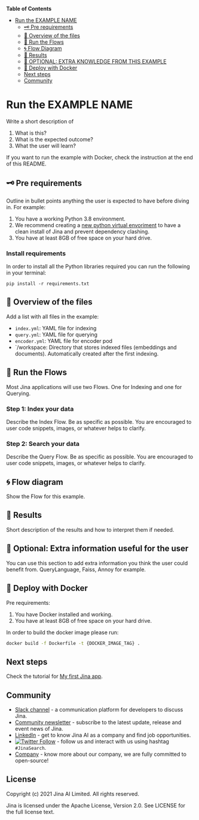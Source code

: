 **Table of Contents**
<!-- DON'T EDIT THIS SECTION, INSTEAD RE-RUN doctoc TO UPDATE -->
- [Run the EXAMPLE NAME](#run-the-example-name)
  - [🗝️ Pre requirements](#Pre-requirements)
  - [🔮 Overview of the files](#Overview-of-the-files)
  - [🏃 Run the Flows](#run-the-flows)
  - [🌀 Flow Diagram](#flow-diagram)
  - [🌟 Results](#results)
  - [🧞 OPTIONAL: EXTRA KNOWLEDGE FROM THIS EXAMPLE](#optional)
  - [💫 Deploy with Docker](#Deploy-with-docker)
  - [Next steps](#next-steps)
  - [Community](#community)

<!-- END doctoc generated TOC please keep comment here to allow auto update -->

# Run the EXAMPLE NAME

Write a short description of
1. What is this?
2. What is the expected outcome?
3. What the user will learn?

If you want to run the example with Docker, check the instruction at the end of this README.  

## 🗝️ Pre requirements

Outline in bullet points anything the user is expected to have before diving in. For example:

1. You have a working Python 3.8 environment. 
2. We recommend creating a [new python virtual envoriment](https://docs.python.org/3/tutorial/venv.html) to have a clean install of Jina and prevent dependency clashing.   
3. You have at least 8GB of free space on your hard drive. 

### Install requirements

In order to install all the Python libraries required you can run the following in your terminal:

```
pip install -r requirements.txt
```

## 🔮 Overview of the files

Add a list with all files in the example:

* `index.yml`: YAML file for indexing
* `query.yml`: YAML file for querying
* `encoder.yml`: YAML file for encoder pod
* `/workspace: Directory that stores indexed files (embeddings and documents). Automatically created after the first indexing.

## 🏃 Run the Flows

Most Jina applications will use two Flows. One for Indexing and one for Querying.

### Step 1: Index your data

Describe the Index Flow. Be as specific as possible. You are encouraged to user code snippets, images, or whatever helps to clarify.

### Step 2: Search your data

Describe the Query Flow. Be as specific as possible. You are encouraged to user code snippets, images, or whatever helps to clarify.

## 🌀 Flow diagram

Show the Flow for this example.

## 🌟 Results

Short description of the results and how to interpret them if needed.

## 🧞 Optional: Extra information useful for the user

You can use this section to add extra information you think the user could benefit from.
QueryLanguage, Faiss, Annoy for example. 

## 💫 Deploy with Docker

Pre requirements:

1. You have Docker installed and working.
2. You have at least 8GB of free space on your hard drive.

In order to build the docker image please run:

```bash
docker build -f Dockerfile -t {DOCKER_IMAGE_TAG} .
```

## Next steps

Check the tutorial for [My first Jina app](https://docs.jina.ai/chapters/my_first_jina_app).

## Community

- [Slack channel](https://join.slack.com/t/jina-ai/shared_invite/zt-dkl7x8p0-rVCv~3Fdc3~Dpwx7T7XG8w) - a communication platform for developers to discuss Jina.
- [Community newsletter](mailto:newsletter+subscribe@jina.ai) - subscribe to the latest update, release and event news of Jina.
- [LinkedIn](https://www.linkedin.com/company/jinaai/) - get to know Jina AI as a company and find job opportunities.
- [![Twitter Follow](https://img.shields.io/twitter/follow/JinaAI_?label=Follow%20%40JinaAI_&style=social)](https://twitter.com/JinaAI_) - follow us and interact with us using hashtag `#JinaSearch`.  
- [Company](https://jina.ai) - know more about our company, we are fully committed to open-source!

## License

Copyright (c) 2021 Jina AI Limited. All rights reserved.

Jina is licensed under the Apache License, Version 2.0. See LICENSE for the full license text.
